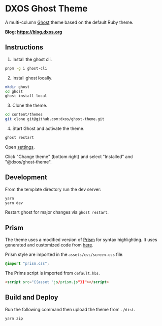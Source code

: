 # DXOS Ghost Theme

A multi-column [Ghost](https://github.com/TryGhost/Ghost) theme based on the default Ruby theme.

**Blog: https://blog.dxos.org**

## Instructions

1. Install the ghost cli.

```bash
pnpm -g i ghost-cli
```

2. Install ghost locally.

```bash
mkdir ghost
cd ghost
ghost install local
```

3. Clone the theme.

```bash
cd content/themes
git clone git@github.com:dxos/ghost-theme.git
```

4. Start Ghost and activate the theme.

```bash
ghost restart
```

Open [settings](http://localhost:2368/ghost/#/settings/design/edit).

Click "Change theme" (bottom right) and select "Installed" and "@dxos/ghost-theme".

## Development

From the template directory run the dev server:

```bash
yarn
yarn dev
```

Restart ghost for major changes via `ghost restart`.

## Prism

The theme uses a modified version of [Prism](https://prismjs.com) for syntax highlighting. 
It uses generated and customized code from [here](https://prismjs.com/download.html#themes=prism-tomorrow&languages=markup+css+clike+javascript+bash+diff+json+markdown+jsx+tsx+regex+typescript+typoscript&plugins=line-highlight+line-numbers+command-line+toolbar+copy-to-clipboard+diff-highlight+treeview).

Prism style are imported in the `assets/css/screen.css` file:

```css
@import "prism.css";
```

The Prims script is imported from `default.hbs`.

```html
<script src="{{asset "js/prism.js"}}"></script>
```

## Build and Deploy

Run the following command then upload the theme from `./dist`.

```bash
yarn zip
```

